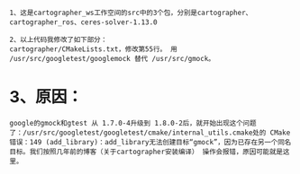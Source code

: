     1、这是cartographer_ws工作空间的src中的3个包，分别是cartographer、cartographer_ros、ceres-solver-1.13.0

    2、以上代码我修改了如下部分：
    cartographer/CMakeLists.txt，修改第55行。 用 /usr/src/googletest/googlemock 替代 /usr/src/gmock。
#   3、原因：
    google的gmock和gtest 从 1.7.0-4升级到 1.8.0-2后，就开始出现这个问题了：/usr/src/googletest/googletest/cmake/internal_utils.cmake处的 CMake 错误：149 (add_library)：add_library无法创建目标“gmock”，因为已存在另一个同名目标。我们按照几年前的博客（关于cartographer安装编译） 操作会报错，原因可能就是这里。

